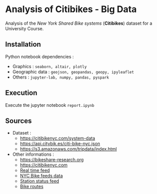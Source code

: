# Analysis of Citibikes - Big Data

Analysis of the *New York Shared Bike systems* (**Citibikes**) dataset for a University Course.

## Installation

Python notebook dependencies : 
- Graphics : `seaborn, altair, plotly`
- Geographic data : `geojson, geopandas, geopy, ipyleaflet`
- Others : `jupyter-lab, numpy, pandas, pyspark`

## Execution

Execute the jupyter notebook `report.ipynb`

## Sources

- Dataset :
    - https://citibikenyc.com/system-data
    - https://api.citybik.es/citi-bike-nyc.json
    - https://s3.amazonaws.com/tripdata/index.html
- Other informations :
    - https://bikeshare-research.org
    - https://citibikenyc.com
    - [Real time feed](https://citibikenyc.com/)
    - [NYC Bike feeds data](https://gbfs.citibikenyc.com/gbfs/2.3/gbfs.json)
    - [Station status feed](https://www.nyc.gov/html/dot/html/about/datafeeds.shtml#Bikes)
    - [Bike routes](https://data.cityofnewyork.us/Transportation/New-York-City-Bike-Routes/7vsa-caz7)
